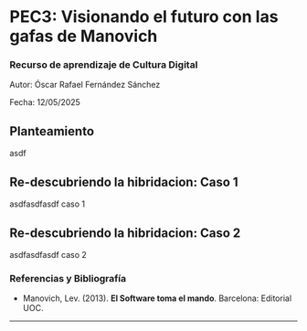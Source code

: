 # PEC3: Visionando el futuro con las gafas de Manovich 

### Recurso de aprendizaje de Cultura Digital 


Autor: Óscar Rafael Fernández Sánchez


Fecha: 12/05/2025



## Planteamiento


asdf


## Re-descubriendo la hibridacion: Caso 1

asdfasdfasdf caso 1


## Re-descubriendo la hibridacion: Caso 2

asdfasdfasdf caso 2


### Referencias y Bibliografía

* Manovich, Lev. (2013). **El Software toma el mando**. Barcelona: Editorial UOC. 


----
